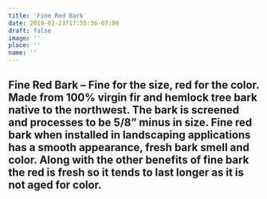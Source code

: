 ```yaml
---
title: 'Fine Red Bark'
date: 2019-02-23T17:55:36-07:00
draft: false
image: ''
place: ''
name: ''
---
```

Fine Red Bark – Fine for the size, red for the color. Made from 100% virgin fir and hemlock tree bark native to the northwest. The bark is screened and processes to be 5/8” minus in size. Fine red bark when installed in landscaping applications has a smooth appearance, fresh bark smell and color. Along with the other benefits of fine bark the red is fresh so it tends to last longer as it is not aged for color.
---
